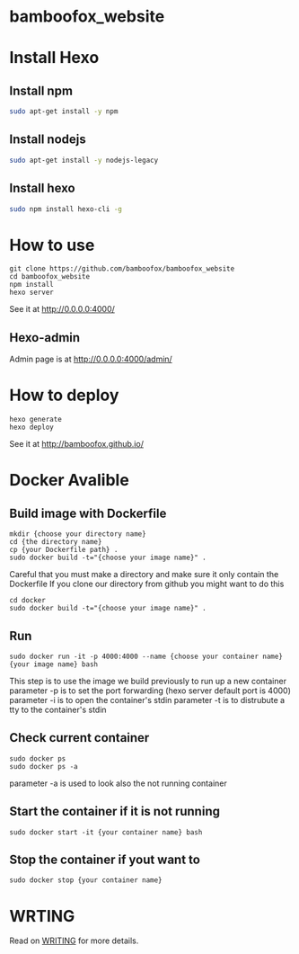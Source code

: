 # bamboofox_website

# Install Hexo

## Install npm

```bash
sudo apt-get install -y npm
```

## Install nodejs

```bash
sudo apt-get install -y nodejs-legacy
```

## Install hexo

```bash
sudo npm install hexo-cli -g
```

# How to use
```
git clone https://github.com/bamboofox/bamboofox_website
cd bamboofox_website
npm install
hexo server
```
See it at http://0.0.0.0:4000/

## Hexo-admin

Admin page is at http://0.0.0.0:4000/admin/

# How to deploy
```
hexo generate
hexo deploy
```
See it at http://bamboofox.github.io/

# Docker Avalible

## Build image with Dockerfile

```
mkdir {choose your directory name}
cd {the directory name}
cp {your Dockerfile path} .
sudo docker build -t="{choose your image name}" .
```

Careful that you must make a directory and make sure it only contain the Dockerfile
If you clone our directory from github you might want to do this

```
cd docker
sudo docker build -t="{choose your image name}" .
```

## Run

```
sudo docker run -it -p 4000:4000 --name {choose your container name} {your image name} bash
```

This step is to use the image we build previously to run up a new container
parameter -p is to set the port forwarding (hexo server default port is 4000)
parameter -i is to open the container's stdin
parameter -t is to distrubute a tty to the container's stdin

## Check current container

```
sudo docker ps
sudo docker ps -a
```

parameter -a is used to look also the not running container

## Start the container if it is not running

```
sudo docker start -it {your container name} bash
```

## Stop the container if yout want to

```
sudo docker stop {your container name}
```

# WRTING

Read on [WRITING](./WRITING.md) for more details.
